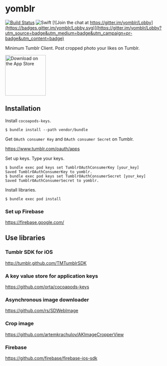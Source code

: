 # yomblr

[![Build Status](https://travis-ci.org/ykws/yomblr.svg?branch=master)](https://travis-ci.org/ykws/yomblr)
![Swift](https://img.shields.io/badge/Swift-3.1-orange.svg)
[![Join the chat at https://gitter.im/yomblr/Lobby](https://badges.gitter.im/yomblr/Lobby.svg)](https://gitter.im/yomblr/Lobby?utm_source=badge&utm_medium=badge&utm_campaign=pr-badge&utm_content=badge)

Minimum Tumblr Client. Post cropped photo your likes on Tumblr.

<a href="https://itunes.apple.com/us/app/yomblr/id1259790615?mt=8">
  <img alt="Download on the App Store" title="App Store" src="http://i.imgur.com/8fD0fjB.png" width="130">
</a>
  
## Installation

Install `cocoapods-keys`.

```
$ bundle install --path vendor/bundle
```

Get `OAuth consumer Key` and `OAuth consumer Secret` on Tumblr.

https://www.tumblr.com/oauth/apps

Set up keys. Type your keys.

```
$ bundle exec pod keys set TumblrOAuthConsumerKey [your_key]
Saved TumblrOAuthConsumerKey to yomblr.
$ bundle exec pod keys set TumblrOAuthConsumerSecret [your_key]
Saved TumblrOAuthConsumerSecret to yomblr.
```

Install libraries.

```
$ bundle exec pod install
```

### Set up Firebase

https://firebase.google.com/

## Use libraries

### Tumblr SDK for iOS

http://tumblr.github.com/TMTumblrSDK

### A key value store for application keys

https://github.com/orta/cocoapods-keys

### Asynchronous image downloader

https://github.com/rs/SDWebImage

### Crop image

https://github.com/artemkrachulov/AKImageCropperView

### Firebase

https://github.com/firebase/firebase-ios-sdk
